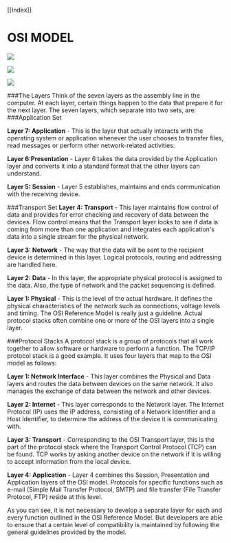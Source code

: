 [[Index]] 

# OSI MODEL

![](osi-model.jpg)

![](osi-2.png)

![](osi-tcp.png)


###The Layers
Think of the seven layers as the assembly line in the computer. At each layer, certain things happen to the data that prepare it for the next layer. The seven layers, which separate into two sets, are:
###Application Set

**Layer 7: Application** - This is the layer that actually interacts with the operating system or application whenever the user chooses to transfer files, read messages or perform other network-related activities.

**Layer 6:Presentation** - Layer 6 takes the data provided by the Application layer and converts it into a standard format that the other layers can understand.

**Layer 5: Session** - Layer 5 establishes, maintains and ends communication with the receiving device.

###Transport Set
**Layer 4: Transport** - This layer maintains flow control of data and provides for error checking and recovery of data between the devices. Flow control means that the Transport layer looks to see if data is coming from more than one application and integrates each application's data into a single stream for the physical network.

**Layer 3: Network** - The way that the data will be sent to the recipient device is determined in this layer. Logical protocols, routing and addressing are handled here.

**Layer 2: Data** - In this layer, the appropriate physical protocol is assigned to the data. Also, the type of network and the packet sequencing is defined.

**Layer 1: Physical** - This is the level of the actual hardware. It defines the physical characteristics of the network such as connections, voltage levels and timing.
The OSI Reference Model is really just a guideline. Actual protocol stacks often combine one or more of the OSI layers into a single layer.

###Protocol Stacks
A protocol stack is a group of protocols that all work together to allow software or hardware to perform a function. The TCP/IP protocol stack is a good example. It uses four layers that map to the OSI model as follows:

**Layer 1: Network Interface** - This layer combines the Physical and Data layers and routes the data between devices on the same network. It also manages the exchange of data between the network and other devices.

**Layer 2: Internet** - This layer corresponds to the Network layer. The Internet Protocol (IP) uses the IP address, consisting of a Network Identifier and a Host Identifier, to determine the address of the device it is communicating with.

**Layer 3: Transport** - Corresponding to the OSI Transport layer, this is the part of the protocol stack where the Transport Control Protocol (TCP) can be found. TCP works by asking another device on the network if it is willing to accept information from the local device.

**Layer 4: Application** - Layer 4 combines the Session, Presentation and Application layers of the OSI model. Protocols for specific functions such as e-mail (Simple Mail Transfer Protocol, SMTP) and file transfer (File Transfer Protocol, FTP) reside at this level.

As you can see, it is not necessary to develop a separate layer for each and every function outlined in the OSI Reference Model. But developers are able to ensure that a certain level of compatibility is maintained by following the general guidelines provided by the model.
